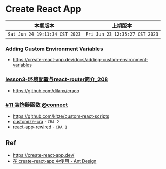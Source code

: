 # Create React App

|本期版本|上期版本
|:---:|:---:
`Sat Jun 24 19:11:34 CST 2023` | `Fri Jun 23 12:35:27 CST 2023`

### Adding Custom Environment Variables

* <https://create-react-app.dev/docs/adding-custom-environment-variables>


### [lesson3-环境配置与react-router简介_208](https://www.bilibili.com/video/BV1cD4y1R7UG?p=3&vd_source=a59b1bbab5886cfdc3ab8370ba039efc)

* <https://github.com/dilanx/craco>

### [#11 装饰器函数 @connect](https://www.qiuzhi99.com/movies/react-redux/155.html)


* <https://github.com/kitze/custom-react-scripts>
* [customize-cra](https://github.com/arackaf/customize-cra) - `CRA 2`
* [react-app-rewired](https://github.com/timarney/react-app-rewired) - `CRA 1`

## Ref

* <https://create-react-app.dev/>
* [在 create-react-app 中使用 - Ant Design](https://4x.ant.design/docs/react/use-with-create-react-app-cn/)
